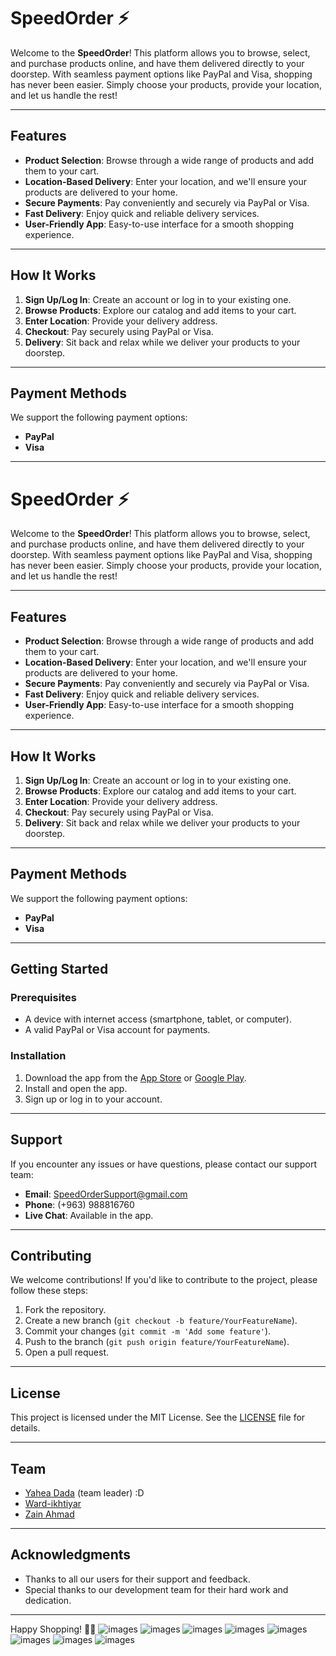 # SpeedOrder ⚡

Welcome to the **SpeedOrder**! This platform allows you to browse, select, and purchase products online, and have them delivered directly to your doorstep. With seamless payment options like PayPal and Visa, shopping has never been easier. Simply choose your products, provide your location, and let us handle the rest!

---

## Features

- **Product Selection**: Browse through a wide range of products and add them to your cart.
- **Location-Based Delivery**: Enter your location, and we'll ensure your products are delivered to your home.
- **Secure Payments**: Pay conveniently and securely via PayPal or Visa.
- **Fast Delivery**: Enjoy quick and reliable delivery services.
- **User-Friendly App**: Easy-to-use interface for a smooth shopping experience.

---

## How It Works

1. **Sign Up/Log In**: Create an account or log in to your existing one.
2. **Browse Products**: Explore our catalog and add items to your cart.
3. **Enter Location**: Provide your delivery address.
4. **Checkout**: Pay securely using PayPal or Visa.
5. **Delivery**: Sit back and relax while we deliver your products to your doorstep.

---

## Payment Methods

We support the following payment options:

- **PayPal**
- **Visa**

---

# SpeedOrder ⚡

Welcome to the **SpeedOrder**! This platform allows you to browse, select, and purchase products online, and have them delivered directly to your doorstep. With seamless payment options like PayPal and Visa, shopping has never been easier. Simply choose your products, provide your location, and let us handle the rest!

---

## Features

- **Product Selection**: Browse through a wide range of products and add them to your cart.
- **Location-Based Delivery**: Enter your location, and we'll ensure your products are delivered to your home.
- **Secure Payments**: Pay conveniently and securely via PayPal or Visa.
- **Fast Delivery**: Enjoy quick and reliable delivery services.
- **User-Friendly App**: Easy-to-use interface for a smooth shopping experience.

---

## How It Works

1. **Sign Up/Log In**: Create an account or log in to your existing one.
2. **Browse Products**: Explore our catalog and add items to your cart.
3. **Enter Location**: Provide your delivery address.
4. **Checkout**: Pay securely using PayPal or Visa.
5. **Delivery**: Sit back and relax while we deliver your products to your doorstep.

---

## Payment Methods

We support the following payment options:

- **PayPal**
- **Visa**

---

## Getting Started

### Prerequisites

- A device with internet access (smartphone, tablet, or computer).
- A valid PayPal or Visa account for payments.

### Installation

1. Download the app from the [App Store](#) or [Google Play](#).
2. Install and open the app.
3. Sign up or log in to your account.

---

## Support

If you encounter any issues or have questions, please contact our support team:

- **Email**: SpeedOrderSupport@gmail.com
- **Phone**: (+963) 988816760
- **Live Chat**: Available in the app.

---

## Contributing

We welcome contributions! If you'd like to contribute to the project, please follow these steps:

1. Fork the repository.
2. Create a new branch (`git checkout -b feature/YourFeatureName`).
3. Commit your changes (`git commit -m 'Add some feature'`).
4. Push to the branch (`git push origin feature/YourFeatureName`).
5. Open a pull request.

---

## License

This project is licensed under the MIT License. See the [LICENSE](LICENSE) file for details.

---

## Team

- [Yahea Dada](https://github.com/Dada6x) (team leader) :D
- [Ward-ikhtiyar](https://github.com/Ward-ikhtiyar)
- [Zain Ahmad](https://github.com/Zain00F)

---

## Acknowledgments

- Thanks to all our users for their support and feedback.
- Special thanks to our development team for their hard work and dedication.

---

Happy Shopping! 🛒🚚
![images](ReadmeImages\Location.png)
![images](ReadmeImages\SignUp.png)
![images](ReadmeImages\login.png)
![images](ReadmeImages\pincode2.png)
![images](ReadmeImages\locationDialog.pngpng)
![images](ReadmeImages\settingsPage_locationDialog.png)
![images](ReadmeImages\theme.png)
![images](ReadmeImages\DionNetworkOff.png)
